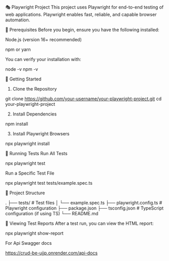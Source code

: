 🎭 Playwright Project
This project uses Playwright for end-to-end testing of web applications. Playwright enables fast, reliable, and capable browser automation.

🧰 Prerequisites
Before you begin, ensure you have the following installed:

Node.js (version 16+ recommended)

npm or yarn

You can verify your installation with:

node -v
npm -v

🚀 Getting Started
1. Clone the Repository

git clone https://github.com/your-username/your-playwright-project.git
cd your-playwright-project

2. Install Dependencies

npm install

3. Install Playwright Browsers

npx playwright install

🧪 Running Tests
Run All Tests

npx playwright test

Run a Specific Test File

npx playwright test tests/example.spec.ts

📂 Project Structure

.
├── tests/                  # Test files
│   └── example.spec.ts
├── playwright.config.ts    # Playwright configuration
├── package.json
├── tsconfig.json           # TypeScript configuration (if using TS)
└── README.md

📸 Viewing Test Reports
After a test run, you can view the HTML report:

npx playwright show-report

For Api Swagger docs

https://crud-be-ujjp.onrender.com/api-docs


